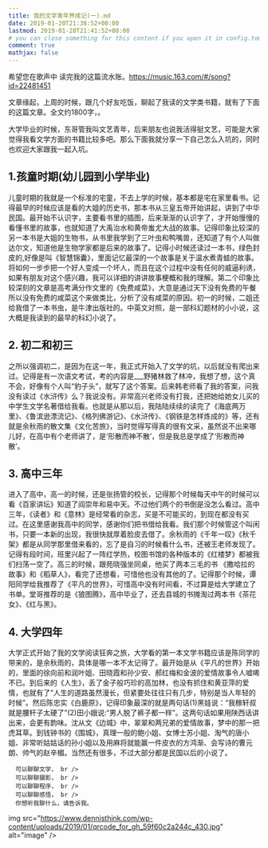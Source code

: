```yaml
---
title: 我的文学青年养成记(一).md
date: 2019-01-20T21:38:52+08:00
lastmod: 2019-01-28T21:41:52+08:00
# you can close something for this content if you open it in config.toml.
comment: true
mathjax: false
---
```


希望您在歌声中  读完我的这篇流水账。https://music.163.com/#/song?id=22481451

文章缘起，上周的时候，跟几个好友吃饭，聊起了我读的文学类书籍，就有了下面的这篇文章。全文约1800字，。

大学毕业的时候，东哥管我叫文艺青年，后来朋友也说我活得挺文艺，可能是大家觉得我看文学方面的书籍比较多吧。那么下面我就分享一下自己怎么入坑的，同时也欢迎大家跟我一起入坑。

## 1.孩童时期(幼儿园到小学毕业)    

儿童时期的我就是一个标准的宅童，不去上学的时候，基本都是宅在家里看书。记得最早的时候应该是看的大姐的历史书，那本书从三皇五帝开始讲起，讲到了中华民国。最开始不认识字，主要看书里的插图，后来渐渐的认识字了，才开始慢慢的看懂书里的故事，也就知道了大禹治水和黄帝蚩尤大战的故事。记得印象比较深的另一本书是大姐的生物书，从书里我学到了三叶虫和鸭嘴兽，还知道了有个人叫做达尔文，知道他是生物学家都是后来的故事了。记得小时候还读过一本书，绿色封皮的,好像是叫《智慧锦囊》，里面记忆最深的一个故事是关于温水煮青蛙的故事。将如何一步步把一个好人变成一个坏人，而且在这个过程中没有任何的威逼利诱，如果有朋友对这个感兴趣，我可以详细的讲讲故事梗概和我的理解。第二个印象比较深刻的文章是高考满分作文里的《免费咸菜》，大意是通过天下没有免费的午餐所以没有免费的咸菜这个来做类比，分析了没有咸菜的原因。初一的时候，二姐还给我借了一本书虫，是牛津出版社的。中英文对照，是一部科幻题材的小小说，这大概是我读到的最早的科幻小说了。

## 2. 初二和初三    

之所以强调初二，是因为在这一年，我正式开始入了文学的坑，以后就没有爬出来过。记得是有一次语文考试，考的内容是___野猪林救了林冲，我想了想，这个真不会，好像有个人叫“豹子头”，就写了这个答案。后来韩老师看了我的答案，问我没有读过《水浒传》么？我说没有。非常高兴老师没有打我，还把她给她女儿买的中学生文学名著借给我看。也就是从那以后，我陆陆续续的读完了《海底两万里》、《鲁滨逊漂流记》、《格列佛游记》、《水浒传》、《钢铁是怎样炼成的》等，还有就是余秋雨的散文集《文化苦旅》，当时觉得写得真的很有文采，虽然说不出来哪儿好，在高中有个老师讲了，是‘形散而神不散’，但是我总是学成了‘形散而神散’。

## 3. 高中三年    

进入了高中，高一的时候，还是张扬管的校长，记得那个时候每天中午的时候可以看《百家讲坛》知道了阎崇年和易中天。不过他们两个的书倒是没怎么看过。高中三年，《读者》和《意林》是经常看的杂志，买是不可能买的，到现在都没有买过。在这里感谢我高中的同学，感谢你们把书借给我看。我们那个时候管这个叫闲书，只要一本新的出现，我很快就厚着脸皮去借了。余秋雨的《千年一叹》《秋千架》都是从同学那里借来看的，忘了是自习的时候看什么书，还被王老师发现了。记得有段时间，班里兴起了一阵红学热，校图书馆的各种版本的《红楼梦》都被我们扫荡一空了。高三的时候，跟苑晓强坐同桌，他买了两本三毛的书 《撒哈拉的故事》和《稻草人》，看完了还想看，可惜他也没有其他的了。记得那个时候，谭阳同学给我推荐了《平凡的世界》，可惜高中没有时间看，不过算是给大学建立了书单。堂哥推荐的是《狼图腾》，高中毕业了，还去县城的书摊淘过两本书《茶花女》、《红与黑》。

## 4. 大学四年    

大学正式开始了我的文学阅读狂奔之旅，大学看的第一本文学书籍应该是陈同学的带来的，是余秋雨的，具体是哪一本不太记得了。最开始是从《平凡的世界》开始的，里面的徐向前和润叶姐、田晓霞和孙少安、郝红梅和金波的爱情故事令人嘘唏不已。到后来的《人生》，丢了金子般巧珍的高加林，也没有抓住和黄亚萍的爱情，也就有了“人生的道路虽然漫长，但紧要处往往只有几步，特别是当人年轻的时候”。然后陈忠实《白鹿原》，记得印象最深的就是两句话(1)黑娃说：“我稼轩叔就是腰杆子太硬了”(2)田小娥说:“男人脱了裤子都一样”。这两句话如果用陕西话讲出来，会更有韵味。沈从文《边城》中，翠翠和两兄弟的爱情故事，梦中的那一把虎耳草。到钱钟书的《围城》，真理一般的鲍小姐、女博士苏小姐、淘气的唐小姐、非常听姑姑话的孙小姐以及用麻将就能赢一件皮衣的方鸿渐、会写诗的曹元朗、帅气的赵辛楣。当然还有很多，不过大部分都是民国以后的小说了。

```
  可以聊聊文学， br />
  可以聊聊摄影， br />
  可以聊聊程序， br />
  可以聊聊感悟， br />
  你想听我聊什么，请告诉我。
 ```


 img src="https://www.dennisthink.com/wp-content/uploads/2019/01/qrcode_for_gh_59f60c2a244c_430.jpg" alt="image" />